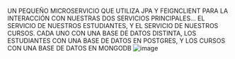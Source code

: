 UN PEQUEÑO MICROSERVICIO QUE UTILIZA JPA Y FEIGNCLIENT PARA LA INTERACCIÓN CON NUESTRAS DOS SERVICIOS PRINCIPALES... EL SERVICIO DE NUESTROS ESTUDIANTES, Y EL SERVICIO DE NUESTROS CURSOS. CADA UNO CON UNA BASE DE DATOS DISTINTA, LOS ESTUDIANTES CON UNA BASE DE DATOS EN POSTGRES, Y LOS CURSOS CON UNA BASE DE DATOS EN MONGODB
![image](https://github.com/user-attachments/assets/056e380e-189a-47d4-8759-bfda6bf4fd8c)
